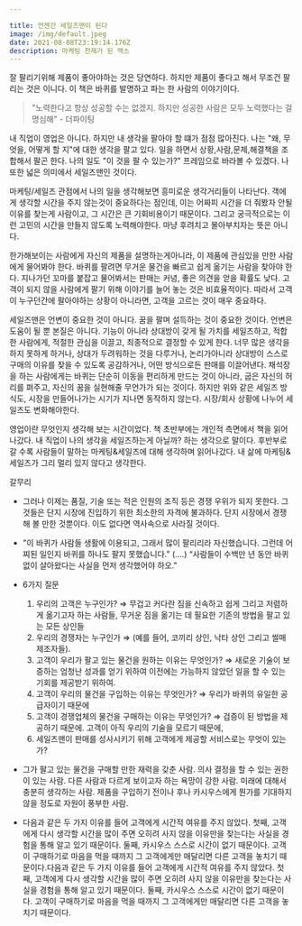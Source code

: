 ```yaml
---

title: 언젠간 세일즈맨이 된다
image: /img/default.jpeg
date: 2021-08-08T23:19:14.176Z
description: 마케팅 천제가 된 맥스
---
```

잘 팔리기위해 제품이 좋아야하는 것은 당연하다. 하지만 제품이 좋다고 해서 무조건 팔리는 것은 이니다. 이 책은 바퀴를 발명하고 파는 한 사람의 이야기이다.

> "노력한다고 항상 성공할 수는 없겠지. 하지만 성공한 사람은 모두 노력했다는 걸 명심해" - 더파이팅

내 직업이 영업은 아니다. 하지만 내 생각을 팔아야 할 떄가 점점 많아진다. 나는 "왜, 무엇을, 어떻게 할 지"에 대한 생각을 팔고 있다. 일을 하면서 상황,사람,문제,해결책을 조합해서 팔곤 한다. 나의 일도 "이 것을 팔 수 있는가?" 프레임으로 바라볼 수 있겠다. 나 또한 넓은 의미에서 세일즈맨인 것이다.

마케팅/세일즈 관점에서 나의 일을 생각해보면 흥미로운 생각거리들이 나타난다. 객에게 생각할 시간을 주지 않는것이 중요하다는 점인데, 이는 어짜피 시간을 더 줘봤자 안될 이유를 찾는게 사람이고, 그 시간은 큰 기회비용이기 때문이다. 그리고 궁극적으로는 이런 고민의 시간을 만들지 않도록 노력해야한다. 마냥 후려치고 몰아부치자는 뜻은 아니다.

한가해보이는 사람에게 자신의 제품을 설명하는게아니라, 이 제품에 관심있을 만한 사람에게 물어봐야 한다. 바퀴를 팔려면 무거운 물건을 빠르고 쉽게 옮기는 사람을 찾아야 한다. 지나가던 꼬마를 붙잡고 물어봐서는 판매는 커녕, 좋은 의견을 얻을 확률도 낮다. 고객이 되지 않을 사람에게 팔기 위해 이야기를 늘어 놓는 것은 비효율적이다. 따라서 고객이 누구던간에 팔아야하는 상황이 아니라면, 고객을 고르는 것이 매우 중요하다.

세일즈맨은 언변이 중요한 것이 아니다. 꿈을 팔며 설득하는 것이 중요한 것이다. 언변은 도움이 될 뿐 본질은 아니다. 기능이 아니라 상대방이 갖게 될 가치를 세일즈하고, 적합한 사람에게, 적절한 관심을 이끌고, 최종적으로 결정할 수 있게 한다. 너무 많은 생각을 하지 못하게 하거나, 상대가 두려워하는 것을 다루거나, 논리가아니라 상대방이 스스로 구매의 이유를 찾을 수 있도록 공감하거나, 어떤 방식으로든 판매를 이끌어낸다. 채석장을 하는 사람에게는 바퀴는 단순히 이동을 편리하게 만드는 것이 아니라, 굽은 자신의 허리를 펴주고, 자신의 꿈을 실현해줄 무언가가 되는 것이다. 하지만 위와 같은 세일즈 방식도, 시장을 만들어나가는 시기가 지나면 동작하지 않는다. 시장/회사 상황에 나누어 세일즈도 변화해야한다. 

영업이란 무엇인지 생각해 보는 시간이었다. 책 초반부에는 개인적 측면에서 책을 읽어나갔다. 내 직업이 나의 생각을 세일즈하는게 아닐까? 하는 생각으로 말이다. 후반부로 갈 수록 사람들이 말하는 마케팅&세일즈에 대해 생각하며 읽어나갔다. 내 삶에 마케팅&세일즈가 그리 멀리 있지 않다고 생각한다.

갈무리

* 그러나 이제는 품질, 기술 또는 적은 인원의 조직 등은 경쟁 우위가 되지 못한다. 그것들은 단지 시장에 진입하기 위한 최소한의 자격에 불과하다. 단지 시장에서 경쟁해 볼 만한 것뿐이다. 이도 없다면 역사속으로 사라질 것이다.
* "이 바퀴가 사람들 생활에 이용되고, 그래서 많이 팔리리라 자신했습니다. 그런데 어찌된 일인지 바퀴를 하나도 팔지 못했습니다.” (....) “사람들이 수백만 년 동안 바퀴 없이 살아왔다는 사실을 먼저 생각했어야 하오."
* 6가지 질문

  1. 우리의 고객은 누구인가? ⇒ 무겁고 커다란 짐을 신속하고 쉽게 그리고 저렴하게 옮기고자 하는 사람들, 무거운 짐을 옮기는 데 필요한 기존의 방법을 팔고 있는 모든 상인들
  2. 우리의 경쟁자는 누구인가 ⇒ (예를 들어, 코끼리 상인, 낙타 상인 그리고 썰매 제조자들).
  3. 고객이 우리가 팔고 있는 물건을 원하는 이유는 무엇인가? ⇒ 새로운 기술이 보증하는 엄청난 성과를 얻기 위하여 이전에는 가능하지 않았던 일을 할 수 있는 기회를 제공받기 위하여.
  4. 고객이 우리의 물건을 구입하는 이유는 무엇인가? ⇒ 우리가 바퀴의 유일한 공급자이기 때문에
  5. 고객이 경쟁업체의 물건을 구매하는 이유는 무엇인가? ⇒ 검증이 된 방법을 제공하기 때문에. 고객이 아직 우리의 기술을 모르기 때문에,
  6. 세일즈맨이 판매를 성사시키기 위해 고객에게 제공할 서비스로는 무엇이 있는가?
* 그가 팔고 있는 물건을 구매할 만한 재력을 갖춘 사람. 의사 결정을 할 수 있는 권한이 있는 사람. 다른 사람과 다르게 보이고자 하는 욕망이 강한 사람. 미래에 대해서 충분히 생각하는 사람. 제품을 구입하기 전이나 후나 카시우스에게 뭔가를 기대하지 않을 정도로 자원이 풍부한 사람.
* 다음과 같은 두 가지 이유를 들어 고객에게 시간적 여유를 주지 않았다. 첫째, 고객에게 다시 생각할 시간을 많이 주면 오히려 사지 않을 이유만을 찾는다는 사실을 경험을 통해 알고 있기 때문이다. 둘째, 카시우스 스스로 시간이 없기 때문이다. 고객이 구매하기로 마음을 먹을 때까지 그 고객에게만 매달리면 다른 고객을 놓치기 때문이다.다음과 같은 두 가지 이유를 들어 고객에게 시간적 여유를 주지 않았다. 첫째, 고객에게 다시 생각할 시간을 많이 주면 오히려 사지 않을 이유만을 찾는다는 사실을 경험을 통해 알고 있기 때문이다. 둘째, 카시우스 스스로 시간이 없기 때문이다. 고객이 구매하기로 마음을 먹을 때까지 그 고객에게만 매달리면 다른 고객을 놓치기 때문이다.